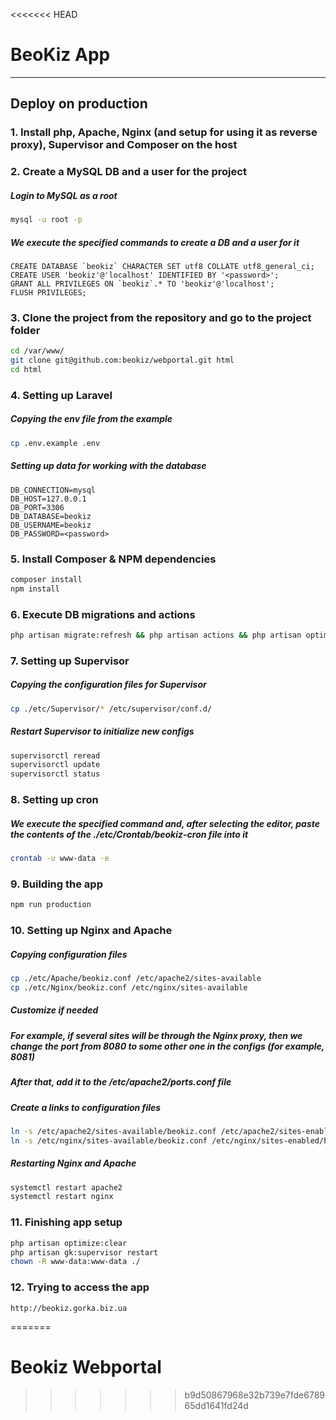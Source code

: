 <<<<<<< HEAD
# BeoKiz App

---
## Deploy on production

### 1. Install php, Apache, Nginx (and setup for using it as reverse proxy), Supervisor and Composer on the host


### 2. Create a MySQL DB and a user for the project
##### Login to MySQL as a root
```bash
mysql -u root -p
```

##### We execute the specified commands to create a DB and a user for it
```mysql
CREATE DATABASE `beokiz` CHARACTER SET utf8 COLLATE utf8_general_ci;
CREATE USER 'beokiz'@'localhost' IDENTIFIED BY '<password>';
GRANT ALL PRIVILEGES ON `beokiz`.* TO 'beokiz'@'localhost';
FLUSH PRIVILEGES;
```


### 3. Clone the project from the repository and go to the project folder
```bash
cd /var/www/
git clone git@github.com:beokiz/webportal.git html
cd html
```


### 4. Setting up Laravel
##### Copying the env file from the example
```bash
cp .env.example .env
```

##### Setting up data for working with the database
```env
DB_CONNECTION=mysql
DB_HOST=127.0.0.1
DB_PORT=3306
DB_DATABASE=beokiz
DB_USERNAME=beokiz
DB_PASSWORD=<password>
```


### 5. Install Composer & NPM dependencies
```bash
composer install
npm install
```


### 6. Execute DB migrations and actions
```bash
php artisan migrate:refresh && php artisan actions && php artisan optimize:clear
```


### 7. Setting up Supervisor
##### Copying the configuration files for Supervisor
```bash
cp ./etc/Supervisor/* /etc/supervisor/conf.d/
```

##### Restart Supervisor to initialize new configs
```bash
supervisorctl reread
supervisorctl update
supervisorctl status
```


### 8. Setting up cron
##### We execute the specified command and, after selecting the editor, paste the contents of the ./etc/Crontab/beokiz-cron file into it
```bash
crontab -u www-data -e
```


### 9. Building the app
```bash
npm run production
```


### 10. Setting up Nginx and Apache
##### Copying configuration files
```bash
cp ./etc/Apache/beokiz.conf /etc/apache2/sites-available
cp ./etc/Nginx/beokiz.conf /etc/nginx/sites-available
```

##### Customize if needed
##### For example, if several sites will be through the Nginx proxy, then we change the port from 8080 to some other one in the configs (for example, 8081)
##### After that, add it to the /etc/apache2/ports.conf file

##### Create a links to configuration files
```bash
ln -s /etc/apache2/sites-available/beokiz.conf /etc/apache2/sites-enabled/beokiz.conf
ln -s /etc/nginx/sites-available/beokiz.conf /etc/nginx/sites-enabled/beokiz.conf
```

##### Restarting Nginx and Apache
```bash
systemctl restart apache2
systemctl restart nginx
```


### 11. Finishing app setup
```bash
php artisan optimize:clear
php artisan gk:supervisor restart
chown -R www-data:www-data ./
```


### 12. Trying to access the app
```
http://beokiz.gorka.biz.ua
```
=======
# Beokiz Webportal
>>>>>>> b9d50867968e32b739e7fde678965dd1641fd24d
